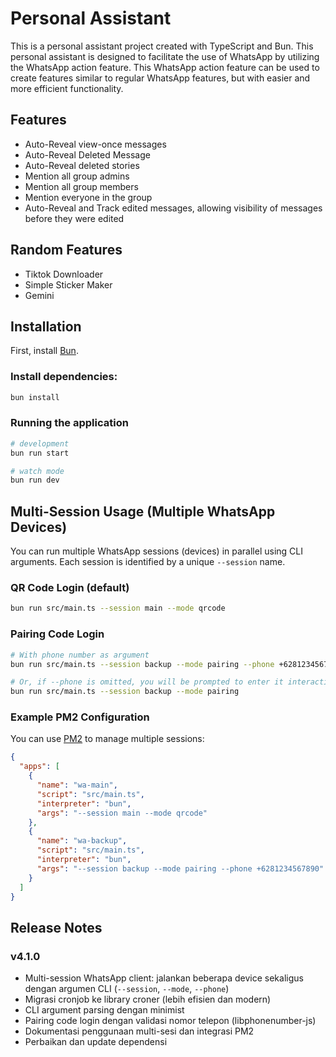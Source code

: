 # Personal Assistant

This is a personal assistant project created with TypeScript and Bun.
This personal assistant is designed to facilitate the use of WhatsApp by
utilizing the WhatsApp action feature. This WhatsApp action feature can be used
to create features similar to regular WhatsApp features, but with easier and
more efficient functionality.

## Features

- Auto-Reveal view-once messages
- Auto-Reveal Deleted Message
- Auto-Reveal deleted stories
- Mention all group admins
- Mention all group members
- Mention everyone in the group
- Auto-Reveal and Track edited messages, allowing visibility of messages before they were edited


## Random Features
- Tiktok Downloader
- Simple Sticker Maker
- Gemini

## Installation

First, install [Bun](https://bun.sh/docs/installation).

### Install dependencies:
```bash
bun install
```

### Running the application
```bash
# development
bun run start

# watch mode
bun run dev
```

## Multi-Session Usage (Multiple WhatsApp Devices)

You can run multiple WhatsApp sessions (devices) in parallel using CLI arguments. Each session is identified by a unique `--session` name.

### QR Code Login (default)
```bash
bun run src/main.ts --session main --mode qrcode
```

### Pairing Code Login
```bash
# With phone number as argument
bun run src/main.ts --session backup --mode pairing --phone +6281234567890

# Or, if --phone is omitted, you will be prompted to enter it interactively
bun run src/main.ts --session backup --mode pairing
```

### Example PM2 Configuration
You can use [PM2](https://pm2.keymetrics.io/) to manage multiple sessions:

```json
{
  "apps": [
    {
      "name": "wa-main",
      "script": "src/main.ts",
      "interpreter": "bun",
      "args": "--session main --mode qrcode"
    },
    {
      "name": "wa-backup",
      "script": "src/main.ts",
      "interpreter": "bun",
      "args": "--session backup --mode pairing --phone +6281234567890"
    }
  ]
}
```

## Release Notes

### v4.1.0
- Multi-session WhatsApp client: jalankan beberapa device sekaligus dengan argumen CLI (`--session`, `--mode`, `--phone`)
- Migrasi cronjob ke library croner (lebih efisien dan modern)
- CLI argument parsing dengan minimist
- Pairing code login dengan validasi nomor telepon (libphonenumber-js)
- Dokumentasi penggunaan multi-sesi dan integrasi PM2
- Perbaikan dan update dependensi